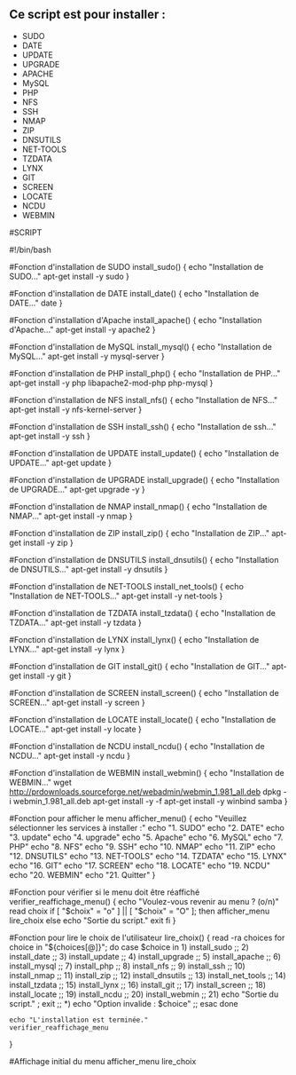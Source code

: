 ## Ce script est pour installer :
- SUDO
- DATE
- UPDATE
- UPGRADE
- APACHE
- MySQL
- PHP
- NFS
- SSH
- NMAP
- ZIP
- DNSUTILS
- NET-TOOLS
- TZDATA
- LYNX
- GIT
- SCREEN
- LOCATE
- NCDU
- WEBMIN

#SCRIPT

#!/bin/bash

  #Fonction d'installation de SUDO
install_sudo() {
    echo "Installation de SUDO..."
    apt-get install -y sudo
}

#Fonction d'installation de DATE
install_date() {
    echo "Installation de DATE..."
    date
}

#Fonction d'installation d'Apache
install_apache() {
    echo "Installation d'Apache..."
    apt-get install -y apache2
}

#Fonction d'installation de MySQL
install_mysql() {
    echo "Installation de MySQL..."
    apt-get install -y mysql-server
}

#Fonction d'installation de PHP
install_php() {
    echo "Installation de PHP..."
    apt-get install -y php libapache2-mod-php php-mysql
}

#Fonction d'installation de NFS
install_nfs() {
    echo "Installation de NFS..."
    apt-get install -y nfs-kernel-server
}

#Fonction d'installation de SSH
install_ssh() {
    echo "Installation de ssh..."
    apt-get install -y ssh
}


#Fonction d'installation de UPDATE
install_update() {
    echo "Installation de UPDATE..."
    apt-get update
}

#Fonction d'installation de UPGRADE
install_upgrade() {
    echo "Installation de UPGRADE..."
    apt-get upgrade -y
}

#Fonction d'installation de NMAP
install_nmap() {
    echo "Installation de NMAP..."
    apt-get install -y nmap
}

#Fonction d'installation de ZIP
install_zip() {
    echo "Installation de ZIP..."
    apt-get install -y zip
}

#Fonction d'installation de DNSUTILS
install_dnsutils() {
    echo "Installation de DNSUTILS..."
    apt-get install -y dnsutils
}

#Fonction d'installation de NET-TOOLS
install_net_tools() {
    echo "Installation de NET-TOOLS..."
    apt-get install -y net-tools
}

#Fonction d'installation de TZDATA
install_tzdata() {
    echo "Installation de TZDATA..."
    apt-get install -y tzdata
}

#Fonction d'installation de LYNX
install_lynx() {
    echo "Installation de LYNX..."
    apt-get install -y lynx
}

#Fonction d'installation de GIT
install_git() {
    echo "Installation de GIT..."
    apt-get install -y git
}

#Fonction d'installation de SCREEN
install_screen() {
    echo "Installation de SCREEN..."
    apt-get install -y screen
}

#Fonction d'installation de LOCATE
install_locate() {
    echo "Installation de LOCATE..."
    apt-get install -y locate
}

#Fonction d'installation de NCDU
install_ncdu() {
    echo "Installation de NCDU..."
    apt-get install -y ncdu
}

#Fonction d'installation de WEBMIN
install_webmin() {
    echo "Installation de WEBMIN..."
    wget http://prdownloads.sourceforge.net/webadmin/webmin_1.981_all.deb
    dpkg -i webmin_1.981_all.deb
    apt-get install -y -f
    apt-get install -y winbind samba
}

#Fonction pour afficher le menu
afficher_menu() {
    echo "Veuillez sélectionner les services à installer :"
    echo "1. SUDO"
    echo "2. DATE"
    echo "3. update"
    echo "4. upgrade"
    echo "5. Apache"
    echo "6. MySQL"
    echo "7. PHP"
    echo "8. NFS"
    echo "9. SSH"
    echo "10. NMAP"
    echo "11. ZIP"
    echo "12. DNSUTILS"
    echo "13. NET-TOOLS"
    echo "14. TZDATA"
    echo "15. LYNX"
    echo "16. GIT"
    echo "17. SCREEN"
    echo "18. LOCATE"
    echo "19. NCDU"
    echo "20. WEBMIN"
    echo "21. Quitter"
}

#Fonction pour vérifier si le menu doit être réaffiché
verifier_reaffichage_menu() {
    echo "Voulez-vous revenir au menu ? (o/n)"
    read choix
    if [ "$choix" = "o" ] || [ "$choix" = "O" ]; then
        afficher_menu
        lire_choix
    else
        echo "Sortie du script."
        exit
    fi
}

#Fonction pour lire le choix de l'utilisateur
lire_choix() {
    read -ra choices
    for choice in "${choices[@]}"; do
        case $choice in
            1) install_sudo ;;
            2) install_date ;;
            3) install_update ;;
            4) install_upgrade ;;
            5) install_apache ;;
            6) install_mysql ;;
            7) install_php ;;
            8) install_nfs ;;
            9) install_ssh ;;
            10) install_nmap ;;
            11) install_zip ;;
            12) install_dnsutils ;;
            13) install_net_tools ;;
            14) install_tzdata ;;
            15) install_lynx ;;
            16) install_git ;;
            17) install_screen ;;
            18) install_locate ;;
            19) install_ncdu ;;
            20) install_webmin ;;
            21) echo "Sortie du script." ; exit ;;
            *) echo "Option invalide : $choice" ;;
        esac
    done

    echo "L'installation est terminée."
    verifier_reaffichage_menu
}

#Affichage initial du menu
afficher_menu
lire_choix
